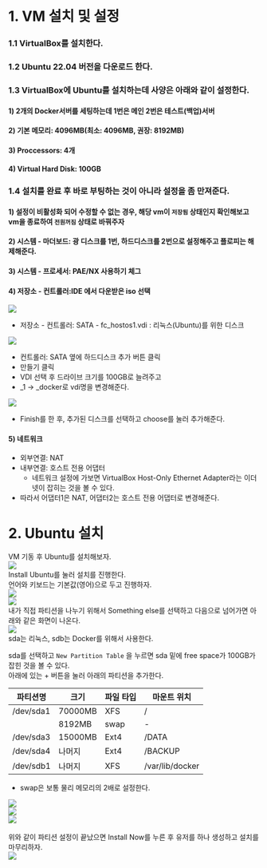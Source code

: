 # 1. VM 설치 및 설정

### 1.1 VirtualBox를 설치한다.
### 1.2 Ubuntu 22.04 버전을 다운로드 한다.
### 1.3 VirtualBox에 Ubuntu를 설치하는데 사양은 아래와 같이 설정한다.
#### 1) 2개의 Docker서버를 세팅하는데 1번은 메인 2번은 테스트(백업)서버
#### 2) 기본 메모리: 4096MB(최소: 4096MB, 권장: 8192MB)
#### 3) Proccessors: 4개
#### 4) Virtual Hard Disk: 100GB

### 1.4 설치를 완료 후 바로 부팅하는 것이 아니라 설정을 좀 만져준다.
#### 1) 설정이 비활성화 되어 수정할 수 없는 경우, 해당 vm이 `저장됨` 상태인지 확인해보고 vm을 종료하여 `전원꺼짐` 상태로 바꿔주자
#### 2) 시스템 - 마더보드: 광 디스크를 1번, 하드디스크를 2번으로 설정해주고 플로피는 해제해준다.
#### 3) 시스템 - 프로세서: PAE/NX 사용하기 체그
#### 4) 저장소 - 컨트롤러:IDE 에서 다운받은 iso 선택

![](img/1/1.png)<br/>

- 저장소 - 컨트롤러: SATA - fc_hostos1.vdi : 리눅스(Ubuntu)를 위한 디스크

![](img/1/2.png)<br/>
- 컨트롤러: SATA 옆에 하드디스크 추가 버튼 클릭
- 만들기 클릭
- VDI 선택 후 드라이브 크기를 100GB로 늘려주고
- _1 → _docker로 vdi명을 변경해준다.

![](img/1/3.png)<br/>
- Finish를 한 후, 추가된 디스크를 선택하고 choose를 눌러 추가해준다.
#### 5) 네트워크
- 외부연결: NAT
- 내부연결: 호스트 전용 어댑터
  - 네트워크 설정에 가보면 VirtualBox Host-Only Ethernet Adapter라는 이더넷이 잡히는 것을 볼 수 있다.
- 따라서 어댑터1은 NAT, 어댑터2는 호스트 전용 어댑터로 변경해준다.

# 2. Ubuntu 설치
VM 기동 후 Ubuntu를 설치해보자.<br/>
![](img/1/4.png)<br/>
Install Ubuntu를 눌러 설치를 진행한다.<br/>
언어와 키보드는 기본값(영어)으로 두고 진행하자.<br/>
![](img/1/5.png)<br/>
![](img/1/6.png)<br/>
내가 직접 파티션을 나누기 위해서 Something else를 선택하고 다음으로 넘어가면 아래와 같은 화면이 나온다.<br/>
![](img/1/7.png)<br/>
sda는 리눅스, sdb는 Docker를 위해서 사용한다.<br/>

sda를 선택하고 `New Partition Table` 을 누르면 sda 밑에 free space가 100GB가 잡힌 것을 볼 수 있다.<br/>
아래에 있는 + 버튼을 눌러 아래의 파티션을 추가한다.<br/>

| 파티션명      | 크기      |파일 타입| 마운트 위치  |
|-----------|---------|---|---------|
| /dev/sda1 | 70000MB |XFS| /       |
|           | 8192MB  |swap| -       |
| /dev/sda3 | 15000MB |Ext4| /DATA   |
| /dev/sda4 | 나머지     |Ext4| /BACKUP |
|/dev/sdb1|나머지| XFS|/var/lib/docker|
- swap은 보통 물리 메모리의 2배로 설정한다.

![](img/1/8.png)<br/>
![](img/1/9.png)<br/>
![](img/1/10.png)<br/>
<br/>
위와 같이 파티션 설정이 끝났으면 Install Now를 누른 후 유저를 하나 생성하고 설치를 마무리하자.<br/>
![](img/1/11.png)<br/>